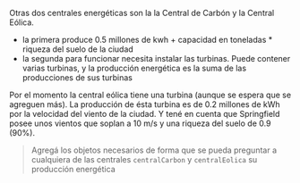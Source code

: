 Otras dos centrales energéticas son la la Central de Carbón y la Central Eólica. 

* la primera produce 0.5 millones de kwh + capacidad en toneladas * riqueza del suelo de la ciudad
* la segunda para funcionar necesita instalar las turbinas. Puede contener varias turbinas, y la producción energética es la suma de las producciones de sus turbinas

Por el momento la central eólica tiene una turbina (aunque se espera que se agreguen más). La producción de ésta turbina es de 0.2 millones de kWh por la velocidad del viento de la ciudad. Y tené en cuenta que Springfield posee unos vientos que soplan a 10 m/s y una riqueza del suelo de 0.9 (90%).

> Agregá los objetos necesarios de forma que se pueda preguntar a cualquiera de las centrales `centralCarbon` y `centralEolica` su producción energética